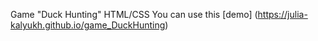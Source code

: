 Game "Duck Hunting" HTML/CSS
You can use this [demo] (https://julia-kalyukh.github.io/game_DuckHunting)
